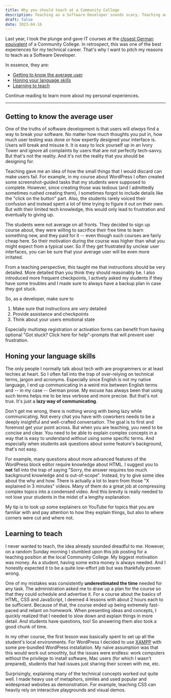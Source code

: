 ```yaml
---
title: Why you should teach at a Community College
description: Teaching as a Software Developer sounds scary. Teaching adults without a tech background even more.
draft: false
date: 2023-04-16
---
```


Last year, I took the plunge and gave IT courses at the [closest German equivalent](https://en.wikipedia.org/wiki/Folk_high_school) of a Community College. In retrospect, this was one of the best experiences for my technical career. That's why I want to pitch my reasons to teach as a Software Developer.

In essence, they are:

- [Getting to know the average user](#getting-to-know-the-average-user)
- [Honing your language skills](#honing-your-language-skills)
- [Learning to teach](#learning-to-teach)


Continue reading to learn more about my personal experiences.

___

## Getting to know the average user

One of the truths of software development is that users will *always* find a way to break your software. No matter how much thoughts you put in, how much user testing was done or how expertly designed your interface is. Users will break and misuse it. It is easy to lock yourself up in an Ivory Tower and ignore all complaints by users that are not perfectly tech-savvy. But that's not the reality. And it's not the reality that you should be designing for.

Teaching gave me an idea of how the small things that I would discard can make users fail. For example, in my course about WordPress I often created some screenshot-guided tasks that my students were supposed to complete. However, since creating those was tedious (and I admittedly sometimes rushed creating them), I sometimes forgot to include details like the "click on the button" part. Also, the students rarely voiced their confusion and instead spent a lot of time trying to figure it out on their own. But with their limited tech knowledge, this would only lead to frustration and eventually to giving up.

The students were not average on all fronts. They decided to sign up course about, they were willing to sacrifice their free time to learn something new, and they paid for it -- even though such courses are fairly cheap here. So their motivation during the course was higher than what you might expect from a typical user. So if they get frustrated by unclear user interfaces, you can be sure that your average user will be even more irritated.

From a teaching perspective, this taught me that instructions should be very detailed. More detailed than you think they should reasonably be. I also introduced more frequent checkpoints, I actively asked my students if they have some troubles and I made sure to always have a backup plan in case they got stuck. 

So, as a developer, make sure to
1. Make sure that instructions are *very* detailed 
2. Provide assistance and checkpoints
3. Think about your users emotional state


Especially multistep registration or activation forms can benefit from having optional "Got stuck? Click here for help"-prompts that will prevent user frustration.

## Honing your language skills

The only people I normally talk about tech with are programmers or at least techies at heart. So I often fall into the trap of over-relying on technical terms, jargon and acronyms. Especially since English is not my native language, I end up communicating in a weird mix between English terms and -- in my case -- German prose. My excuse has always been that using such terms helps me to be less verbose and more precise. But that's not true. It's just a **lazy way of communicating**.

Don't get me wrong, there is nothing wrong with being lazy while communicating. Not every chat you have with coworkers needs to be a deeply insightful and well-crafted conversation. The goal is to first and foremost get your point across. But when you are teaching, you need to be concise and clear. You need to be able to explain complex concepts in a way that is easy to understand *without* using some specific terms. And especially when students ask questions about some feature's background, that's not easy. 

For example, many questions about more advanced features of the WordPress block editor require knowledge about HTML. I suggest you to **not** fall into the trap of saying "Sorry, the answer requires too much background knowledge and is out-of-scope". Instead, try to give some idea about the why and how. There is actually a lot to learn from those "X explained in 3 minutes" videos. Many of them do a great job at compressing complex topics into a condensed video. And this brevity is really needed to not lose your students in the midst of a lengthy explanation. 

My tip is to look up some explainers on YouTube for topics that you are familiar with and pay attention to how they explain things, but also to where corners were cut and where not.

## Learning to teach

I never wanted to teach, the idea already sounded dreadful to me. However, on a random Sunday morning I stumbled upon this job posting for a teaching position at the local Community College. My biggest motivation was money. As a student, having some extra money is always needed. And I honestly expected it to be a quite low-effort job but was thankfully proven wrong. 

One of my mistakes was consistently **underestimated the time** needed for any task. The administration asked me to draw up a plan for the course so that they could schedule and advertise it. For a course about the basics of HTML, CSS and JavaScript, I deemed 4 lessons with about 2 hours each to be sufficient. Because of that, the course ended up being extremely fast-paced and reliant on homework. When presenting ideas and concepts, I quickly realized that I needed to slow down and explain things in more detail. And students have questions, too! So answering them also took a good chunk of time.

In my other course, the first lesson was basically spent to set up all the student's local environments. For WordPress I decided to use [XAMPP](https://www.apachefriends.org/de/index.html) with some pre-bundled WordPress installation. My naïve assumption was that this would work out smoothly, but the issues were endless: work computers without the privilege to install software, Mac users (for which I wasn't prepared), students that had issues just sharing their screen with me, etc.

Surprisingly, explaining many of the technical concepts worked out quite well. I made heavy use of metaphors, similes and used popular and widespread websites as demonstration. For example, teaching CSS can heavily rely on interactive playgrounds and visual demos. 